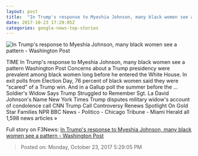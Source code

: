 ```yaml
---
layout: post
title:  "In Trump's response to Myeshia Johnson, many black women see a pattern - Washington Post"
date: 2017-10-23 17:29:05Z
categories: google-news-top-stories
---
```


![In Trump's response to Myeshia Johnson, many black women see a pattern - Washington Post](https://img.washingtonpost.com/rf/image_1484w/2010-2019/Wires/Images/2017-10-23/Reuters/2017-10-23T153221Z_149874280_RC19004C5000_RTRMADP_3_NIGER-USA-TRUMP.jpg?t=20170517)

TIME In Trump's response to Myeshia Johnson, many black women see a pattern Washington Post Concerns about a Trump presidency were prevalent among black women long before he entered the White House. In exit polls from Election Day, 76 percent of black women said they were “scared” of a Trump win. And in a Gallup poll the summer before the ... Soldier's Widow Says Trump Struggled to Remember Sgt. La David Johnson's Name New York Times Trump disputes military widow's account of condolence call CNN Trump Call Controversy Renews Spotlight On Gold Star Families NPR BBC News - Politico - Chicago Tribune - Miami Herald all 1,598 news articles »


Full story on F3News: [In Trump's response to Myeshia Johnson, many black women see a pattern - Washington Post](http://www.f3nws.com/n/VUUUVE)

> Posted on: Monday, October 23, 2017 5:29:05 PM
